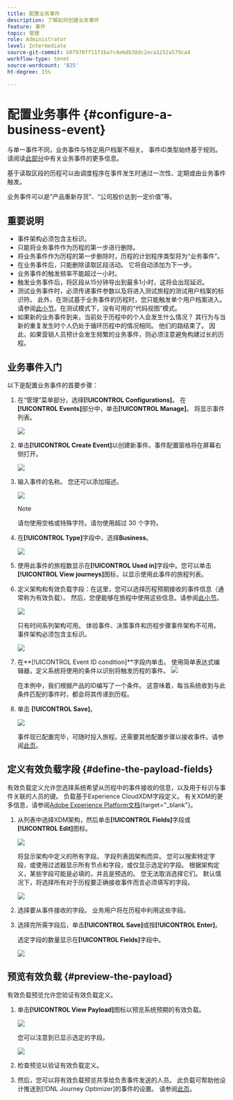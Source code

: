 ```yaml
---
title: 配置业务事件
description: 了解如何创建业务事件
feature: 事件
topic: 管理
role: Administrator
level: Intermediate
source-git-commit: b07970ff11f1ba7c4e6db30dc2eca1252a579ca4
workflow-type: tm+mt
source-wordcount: '825'
ht-degree: 15%

---
```


# 配置业务事件 {#configure-a-business-event}

与单一事件不同，业务事件与特定用户档案不相关。 事件ID类型始终基于规则。 请阅读[此部分](../event/about-events.md)中有关业务事件的更多信息。

基于读取区段的历程可以由调度程序在事件发生时通过一次性、定期或由业务事件触发。

业务事件可以是“产品重新存货”、“公司股价达到一定价值”等。

## 重要说明

* 事件架构必须包含主标识。
* 只能将业务事件作为历程的第一步进行删除。
* 将业务事件作为历程的第一步删除时，历程的计划程序类型将为“业务事件”。
* 在业务事件后，只能删除读取区段活动。 它将自动添加为下一步。
* 业务事件的触发频率不能超过一小时。
* 触发业务事件后，将区段从15分钟导出到最多1小时，这将会出现延迟。
* 测试业务事件时，必须传递事件参数以及将进入测试旅程的测试用户档案的标识符。 此外，在测试基于业务事件的历程时，您只能触发单个用户档案进入。 请参阅[此小节](../building-journeys/testing-the-journey.md#test-business)。在测试模式下，没有可用的“代码视图”模式。
* 如果新的业务事件到来，当前处于历程中的个人会发生什么情况？ 其行为与当新的重复发生时个人仍处于循环历程中的情况相同。 他们的路结束了。 因此，如果营销人员预计会发生频繁的业务事件，则必须注意避免构建过长的历程。

## 业务事件入门

以下是配置业务事件的首要步骤：

1. 在“管理”菜单部分，选择&#x200B;**[!UICONTROL Configurations]**。 在&#x200B;**[!UICONTROL Events]**&#x200B;部分中，单击&#x200B;**[!UICONTROL Manage]**。 将显示事件列表。

   ![](../assets/jo-event1.png)

1. 单击&#x200B;**[!UICONTROL Create Event]**&#x200B;以创建新事件。事件配置窗格将在屏幕右侧打开。

   ![](../assets/jo-event2.png)

1. 输入事件的名称。 您还可以添加描述。

   ![](../assets/jo-event3-business.png)

   >[!NOTE]
   >
   >请勿使用空格或特殊字符。请勿使用超过 30 个字符。

1. 在&#x200B;**[!UICONTROL Type]**&#x200B;字段中，选择&#x200B;**Business**。

   ![](../assets/jo-event3bis-business.png)

1. 使用此事件的旅程数显示在&#x200B;**[!UICONTROL Used in]**&#x200B;字段中。您可以单击 **[!UICONTROL View journeys]**&#x200B;图标，以显示使用此事件的旅程列表。

1. 定义架构和有效负载字段：在这里，您可以选择历程预期接收的事件信息（通常称为有效负载）。 然后，您便能够在旅程中使用这些信息。请参阅[此小节](../event/about-creating-business.md#define-the-payload-fields)。

   ![](../assets/jo-event5-business.png)

   只有时间系列架构可用。 体验事件、决策事件和历程步骤事件架构不可用。 事件架构必须包含主标识。

   ![](../assets/test-profiles-4.png)

1. 在&#x200B;**[!UICONTROL Event ID condition]**字段内单击。 使用简单表达式编辑器，定义系统将使用的条件以识别将触发历程的事件。
   ![](../assets/jo-event6-business.png)

   在本例中，我们根据产品的ID编写了一个条件。 这意味着，每当系统收到与此条件匹配的事件时，都会将其传递到历程。

1. 单击 **[!UICONTROL Save]**。

   ![](../assets/journey7-business.png)

   事件现已配置完毕，可随时投入旅程。还需要其他配置步骤以接收事件。请参阅[此页](../event/additional-steps-to-send-events-to-journey-orchestration.md)。

## 定义有效负载字段 {#define-the-payload-fields}

有效负载定义允许您选择系统希望从历程中的事件接收的信息，以及用于标识与事件关联的人员的键。 负载基于Experience CloudXDM字段定义。 有关XDM的更多信息，请参阅[Adobe Experience Platform文档](https://experienceleague.adobe.com/docs/experience-platform/xdm/home.html?lang=zh-Hans){target=&quot;_blank&quot;}。

1. 从列表中选择XDM架构，然后单击&#x200B;**[!UICONTROL Fields]**&#x200B;字段或&#x200B;**[!UICONTROL Edit]**&#x200B;图标。

   ![](../assets/journey8-business.png)

   将显示架构中定义的所有字段。 字段列表因架构而异。 您可以搜索特定字段，或使用过滤器显示所有节点和字段，或仅显示选定的字段。 根据架构定义，某些字段可能是必填的，并且是预选的。 您无法取消选择它们。 默认情况下，将选择所有对于历程要正确接收事件而言必须填写的字段。

   ![](../assets/journey9-business.png)

1. 选择要从事件接收的字段。 业务用户将在历程中利用这些字段。

1. 选择完所需字段后，单击&#x200B;**[!UICONTROL Save]**&#x200B;或按&#x200B;**[!UICONTROL Enter]**。

   选定字段的数量显示在&#x200B;**[!UICONTROL Fields]**&#x200B;字段中。

   ![](../assets/journey12-business.png)

## 预览有效负载 {#preview-the-payload}

有效负载预览允许您验证有效负载定义。

1. 单击&#x200B;**[!UICONTROL View Payload]**&#x200B;图标以预览系统预期的有效负载。

   ![](../assets/journey13-business.png)

   您可以注意到已显示选定的字段。

   ![](../assets/journey14-business.png)

1. 检查预览以验证有效负载定义。

1. 然后，您可以将有效负载预览共享给负责事件发送的人员。 此负载可帮助他设计推送到[!DNL Journey Optimizer]的事件的设置。 请参阅[此页](../event/additional-steps-to-send-events-to-journey-orchestration.md)。
